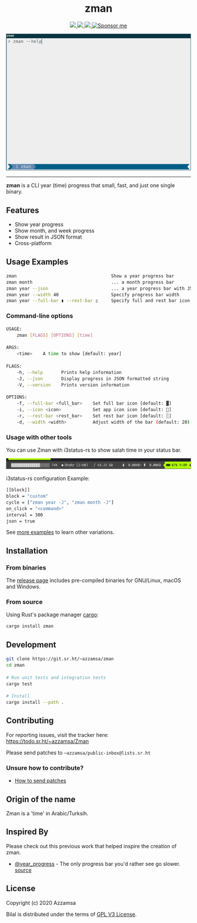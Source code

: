 <div align="center">
<h1>zman</h1>

<a href="https://builds.sr.ht/~azzamsa/zman?">
<img src="https://builds.sr.ht/~azzamsa/zman.svg">
</a>
<a href="https://crates.io/crates/zman">
<img src="https://img.shields.io/crates/v/zman.svg">
</a>
<a href=" https://docs.rs/zman/">
<img src="https://docs.rs/zman/badge.svg">
</a>
<a href="https://azzamsa.com/support/"><img alt="Sponsor me" src="https://img.shields.io/badge/Sponsor%20Me-%F0%9F%92%96-ff69b4"></a>
<p></p>

![demo](docs/demo.gif)

</div>

---

**zman** is a CLI year (time) progress that small, fast, and just one single binary.

## Features

- Show year progress
- Show month, and week progress
- Show result in JSON format
- Cross-platform

## Usage Examples

``` bash
zman                                    Show a year progress bar
zman month                              ... a month progress bar
zman year --json                        ... a year progress bar with JSON format
zman year --width 40                    Specify progress bar width
zman year --full-bar ▮ --rest-bar ▯     Specify full and rest bar icon
```

### Command-line options

``` bash
USAGE:
    zman [FLAGS] [OPTIONS] [time]

ARGS:
    <time>    A time to show [default: year]

FLAGS:
    -h, --help       Prints help information
    -J, --json       Display progress in JSON formatted string
    -V, --version    Prints version information

OPTIONS:
    -f, --full-bar <full_bar>    Set full bar icon [default: ▓]
    -i, --icon <icon>            Set app icon icon [default: ]
    -r, --rest-bar <rest_bar>    Set rest bar icon [default: ░]
    -d, --width <width>          Adjust width of the bar (default: 20)
```

### Usage with other tools

You can use Zman with i3status-rs to show salah time in your status bar.

![i3status-zman](docs/i3rs.png)

i3status-rs configuration Example:

``` bash
[[block]]
block = "custom"
cycle = ["zman year -J", "zman month -J"]
on_click = "<command>"
interval = 300
json = true
```

See [more examples](examples/) to learn other variations.

## Installation

### From binaries

The [release page](https://git.sr.ht/~azzamsa/zman/refs/) includes
pre-compiled binaries for GNU/Linux, macOS and Windows.

### From source

Using Rust's package manager [cargo](https://github.com/rust-lang/cargo):

``` bash
cargo install zman
```

## Development

``` bash
git clone https://git.sr.ht/~azzamsa/zman
cd zman

# Run unit tests and integration tests
cargo test

# Install
cargo install --path .
```

## Contributing

For reporting issues, visit the tracker here: https://todo.sr.ht/~azzamsa/Zman

Please send patches to `~azzamsa/public-inbox@lists.sr.ht`

### Unsure how to contribute?

- [How to send patches](https://git-send-email.io/#step-3)

## Origin of the name

Zman is a 'time' in Arabic/Turksih.

## Inspired By

Please check out this previous work that helped inspire the creation of zman.

- [@year_progress](https://twitter.com/year_progress) - The only progress bar you'd rather see go slower. [source](https://github.com/filiph/progress_bar)

## License

Copyright (c) 2020 Azzamsa

Bilal is distributed under the terms of [GPL V3 License](LICENSE).


